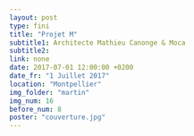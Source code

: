 ```yaml
---
layout: post
type: fini
title: "Projet M"
subtitle1: Architecte Mathieu Canonge & Moca
subtitle2: 
link: none
date: 2017-07-01 12:00:00 +0200
date_fr: "1 Juillet 2017"
location: "Montpellier"
img_folder: "martin"
img_num: 16
before_num: 8
poster: "couverture.jpg"
---
```

